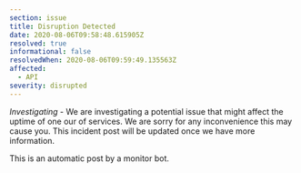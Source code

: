 ```yaml
---
section: issue
title: Disruption Detected
date: 2020-08-06T09:58:48.615905Z
resolved: true
informational: false
resolvedWhen: 2020-08-06T09:59:49.135563Z
affected:
  - API
severity: disrupted
---
```

*Investigating* - We are investigating a potential issue that might affect the uptime of one our of services. We are sorry for any inconvenience this may cause you. This incident post will be updated once we have more information.

This is an automatic post by a monitor bot.
        